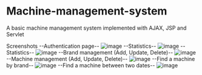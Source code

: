 # Machine-management-system
A basic machine management system implemented with AJAX, JSP and Servlet


Screenshots
--Authentication page--
![image](https://user-images.githubusercontent.com/71185753/154821294-a8d6e679-9afa-4cf8-9b25-07018bedf0d1.png)
--Statistics--
![image](https://user-images.githubusercontent.com/71185753/154821310-35abaa63-1377-4604-b806-0ac2d06375c8.png)
--Statistics--
![image](https://user-images.githubusercontent.com/71185753/154821319-229befd6-5f9a-4c51-803c-9e775dfa2ac8.png)
--Brand management (Add, Update, Delete)--
![image](https://user-images.githubusercontent.com/71185753/154821506-0a380746-4cd7-4b44-8b4c-85f96d2184d4.png)
--Machine management (Add, Update, Delete)--
![image](https://user-images.githubusercontent.com/71185753/154821324-97f682ac-49a9-4526-bd3e-8ec51ec6c351.png)
--Find a machine by brand--
![image](https://user-images.githubusercontent.com/71185753/154821336-ac5b0aa3-c5f7-4336-9243-4735eb110d58.png)
--Find a machine between two dates--
![image](https://user-images.githubusercontent.com/71185753/154821339-ef6ccc4f-df62-4547-b3f0-8bd095341861.png)
